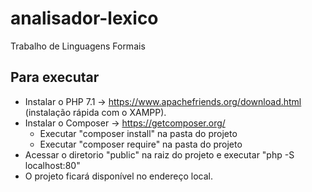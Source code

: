 # analisador-lexico
Trabalho de Linguagens Formais

## Para executar

* Instalar o PHP 7.1 -> https://www.apachefriends.org/download.html (instalação rápida com o XAMPP).
* Instalar o Composer -> https://getcomposer.org/
    * Executar "composer install" na pasta do projeto
    * Executar "composer require" na pasta do projeto
* Acessar o diretorio "public" na raiz do projeto e executar "php -S localhost:80"
* O projeto ficará disponível no endereço local.
